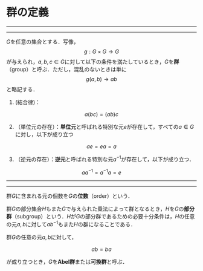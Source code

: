 # 群の定義

---
---
$G$を任意の集合とする．写像，
$$
    g:G × G → G
$$
が与えられ，$a,b,c ∈ G$に対して以下の条件を満たしているとき，$G$を**群**（group）と呼ぶ．ただし，混乱のないときは単に
$$
    g(a,b) → ab
$$
と略記する．

1. (結合律)：

$$
    a(bc) = (ab)c
$$

2. （単位元の存在）：**単位元**と呼ばれる特別な元$e$が存在して，すべての$a ∈ G$に対し，以下が成り立つ

$$
    ae = ea = a
$$

3. （逆元の存在）：**逆元**と呼ばれる特別な元$a^{-1}$が存在して，以下が成り立つ．

$$
    aa^{-1} = a^{-1}a = e
$$

---
---

群$G$に含まれる元の個数を$G$の**位数**（order）という．

群$G$の部分集合$H$もまた$G$で与えられた乗法によって群となるとき，$H$を$G$の**部分群**（subgroup）という．$H$が$G$の部分群であるための必要十分条件は，$H$の任意の元$a,b$に対して$ab^{-1}$もまた$H$の群になることである．

群$G$の任意の元$a,b$に対して，

$$
    ab = ba
$$

が成り立つとき，$G$を**Abel群**または**可換群**と呼ぶ．
